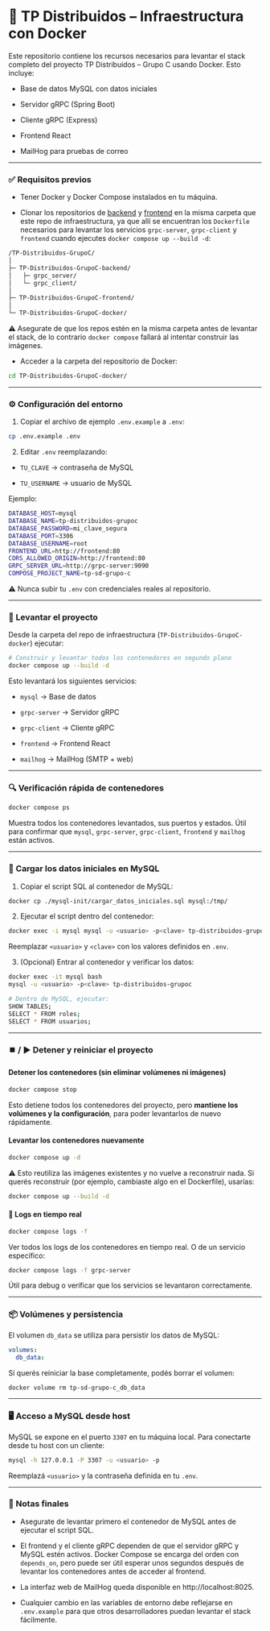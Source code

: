 # 🐳 TP Distribuidos – Infraestructura con Docker

Este repositorio contiene los recursos necesarios para levantar el stack completo del proyecto TP Distribuidos – Grupo C usando Docker. Esto incluye:
- Base de datos MySQL con datos iniciales

- Servidor gRPC (Spring Boot)

- Cliente gRPC (Express)

- Frontend React

- MailHog para pruebas de correo

---

### ✅ Requisitos previos

- Tener Docker y Docker Compose instalados en tu máquina.

- Clonar los repositorios de [backend](https://github.com/MaximilianoCalahorra/TP-Distribuidos-GrupoC-backend) y [frontend](https://github.com/MaximilianoCalahorra/TP-Distribuidos-GrupoC-frontend) en la misma carpeta que este repo de infraestructura, ya que allí se encuentran los ```Dockerfile``` necesarios para levantar los servicios ```grpc-server```, ```grpc-client``` y ```frontend``` cuando ejecutes ```docker compose up --build -d```:

```bash
/TP-Distribuidos-GrupoC/
│
├─ TP-Distribuidos-GrupoC-backend/
│   ├─ grpc_server/
│   └─ grpc_client/
│
├─ TP-Distribuidos-GrupoC-frontend/
│
└─ TP-Distribuidos-GrupoC-docker/
```

⚠️ Asegurate de que los repos estén en la misma carpeta antes de levantar el stack, de lo contrario ```docker compose``` fallará al intentar construir las imágenes.

- Acceder a la carpeta del repositorio de Docker:

```bash
cd TP-Distribuidos-GrupoC-docker/
```

---

### ⚙️ Configuración del entorno

1. Copiar el archivo de ejemplo ```.env.example``` a ```.env```:

```bash
cp .env.example .env
```

2. Editar ```.env``` reemplazando:

- ```TU_CLAVE``` → contraseña de MySQL

- ```TU_USERNAME``` → usuario de MySQL

Ejemplo:

```bash
DATABASE_HOST=mysql
DATABASE_NAME=tp-distribuidos-grupoc
DATABASE_PASSWORD=mi_clave_segura
DATABASE_PORT=3306
DATABASE_USERNAME=root
FRONTEND_URL=http://frontend:80
CORS_ALLOWED_ORIGIN=http://frontend:80
GRPC_SERVER_URL=http://grpc-server:9090
COMPOSE_PROJECT_NAME=tp-sd-grupo-c
```

⚠️ Nunca subir tu ```.env``` con credenciales reales al repositorio.

---

### 🚀 Levantar el proyecto

Desde la carpeta del repo de infraestructura (```TP-Distribuidos-GrupoC-docker```) ejecutar:

```bash
# Construir y levantar todos los contenedores en segundo plano
docker compose up --build -d
```

Esto levantará los siguientes servicios:

- ```mysql``` → Base de datos

- ```grpc-server``` → Servidor gRPC

- ```grpc-client``` → Cliente gRPC

- ```frontend``` → Frontend React

- ```mailhog``` → MailHog (SMTP + web)

---

### 🔍 Verificación rápida de contenedores

```bash
docker compose ps
```

Muestra todos los contenedores levantados, sus puertos y estados. Útil para confirmar que ```mysql```, ```grpc-server```, ```grpc-client```, ```frontend``` y ```mailhog``` están activos.

---

### 💾 Cargar los datos iniciales en MySQL

1. Copiar el script SQL al contenedor de MySQL:

```bash
docker cp ./mysql-init/cargar_datos_iniciales.sql mysql:/tmp/
```

2. Ejecutar el script dentro del contenedor:

```bash
docker exec -i mysql mysql -u <usuario> -p<clave> tp-distribuidos-grupoc < ./mysql-init/cargar_datos_iniciales.sql
```
Reemplazar ```<usuario>``` y ```<clave>``` con los valores definidos en ```.env```.

3. (Opcional) Entrar al contenedor y verificar los datos:

```bash
docker exec -it mysql bash
mysql -u <usuario> -p<clave> tp-distribuidos-grupoc

# Dentro de MySQL, ejecutar:
SHOW TABLES;
SELECT * FROM roles;
SELECT * FROM usuarios;
```

---

### ⏹️ / ▶️ Detener y reiniciar el proyecto

#### Detener los contenedores (sin eliminar volúmenes ni imágenes)

```bash
docker compose stop
```
Esto detiene todos los contenedores del proyecto, pero **mantiene los volúmenes y la configuración**, para poder levantarlos de nuevo rápidamente.

#### Levantar los contenedores nuevamente

```bash
docker compose up -d
```

⚠️ Esto reutiliza las imágenes existentes y no vuelve a reconstruir nada.
Si querés reconstruir (por ejemplo, cambiaste algo en el Dockerfile), usarías:

```bash
docker compose up --build -d
```

#### 📜 Logs en tiempo real

```bash
docker compose logs -f
```
Ver todos los logs de los contenedores en tiempo real.
O de un servicio específico:

```bash
docker compose logs -f grpc-server
```
Útil para debug o verificar que los servicios se levantaron correctamente.

---

### 📦 Volúmenes y persistencia

El volumen ```db_data``` se utiliza para persistir los datos de MySQL:

```yaml
volumes:
  db_data:
```

Si querés reiniciar la base completamente, podés borrar el volumen:
```bash
docker volume rm tp-sd-grupo-c_db_data
```

---

### 🖥️ Acceso a MySQL desde host

MySQL se expone en el puerto ```3307``` en tu máquina local.
Para conectarte desde tu host con un cliente:

```bash
mysql -h 127.0.0.1 -P 3307 -u <usuario> -p
```
Reemplazá ```<usuario>``` y la contraseña definida en tu ```.env```.

---

### 📝 Notas finales

- Asegurate de levantar primero el contenedor de MySQL antes de ejecutar el script SQL.

- El frontend y el cliente gRPC dependen de que el servidor gRPC y MySQL estén activos. Docker Compose se encarga del orden con ```depends_on```, pero puede ser útil esperar unos segundos después de levantar los contenedores antes de acceder al frontend.

- La interfaz web de MailHog queda disponible en http://localhost:8025.

- Cualquier cambio en las variables de entorno debe reflejarse en ```.env.example``` para que otros desarrolladores puedan levantar el stack fácilmente.